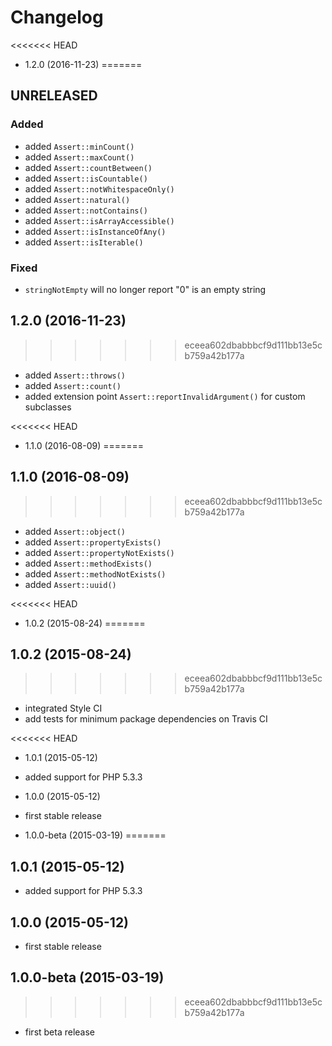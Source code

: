 Changelog
=========

<<<<<<< HEAD
* 1.2.0 (2016-11-23)
=======
## UNRELEASED

### Added 

* added `Assert::minCount()`
* added `Assert::maxCount()`
* added `Assert::countBetween()`
* added `Assert::isCountable()`
* added `Assert::notWhitespaceOnly()`
* added `Assert::natural()`
* added `Assert::notContains()`
* added `Assert::isArrayAccessible()`
* added `Assert::isInstanceOfAny()`
* added `Assert::isIterable()`

### Fixed

* `stringNotEmpty` will no longer report "0" is an empty string

## 1.2.0 (2016-11-23)
>>>>>>> eceea602dbabbbcf9d111bb13e5cb759a42b177a

 * added `Assert::throws()`
 * added `Assert::count()`
 * added extension point `Assert::reportInvalidArgument()` for custom subclasses

<<<<<<< HEAD
* 1.1.0 (2016-08-09)
=======
## 1.1.0 (2016-08-09)
>>>>>>> eceea602dbabbbcf9d111bb13e5cb759a42b177a

 * added `Assert::object()`
 * added `Assert::propertyExists()`
 * added `Assert::propertyNotExists()`
 * added `Assert::methodExists()`
 * added `Assert::methodNotExists()`
 * added `Assert::uuid()`

<<<<<<< HEAD
* 1.0.2 (2015-08-24)
=======
## 1.0.2 (2015-08-24)
>>>>>>> eceea602dbabbbcf9d111bb13e5cb759a42b177a

 * integrated Style CI
 * add tests for minimum package dependencies on Travis CI

<<<<<<< HEAD
* 1.0.1 (2015-05-12)

 * added support for PHP 5.3.3

* 1.0.0 (2015-05-12)

 * first stable release

* 1.0.0-beta (2015-03-19)
=======
## 1.0.1 (2015-05-12)

 * added support for PHP 5.3.3

## 1.0.0 (2015-05-12)

 * first stable release

## 1.0.0-beta (2015-03-19)
>>>>>>> eceea602dbabbbcf9d111bb13e5cb759a42b177a

 * first beta release
